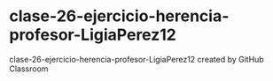 # clase-26-ejercicio-herencia-profesor-LigiaPerez12
clase-26-ejercicio-herencia-profesor-LigiaPerez12 created by GitHub Classroom
